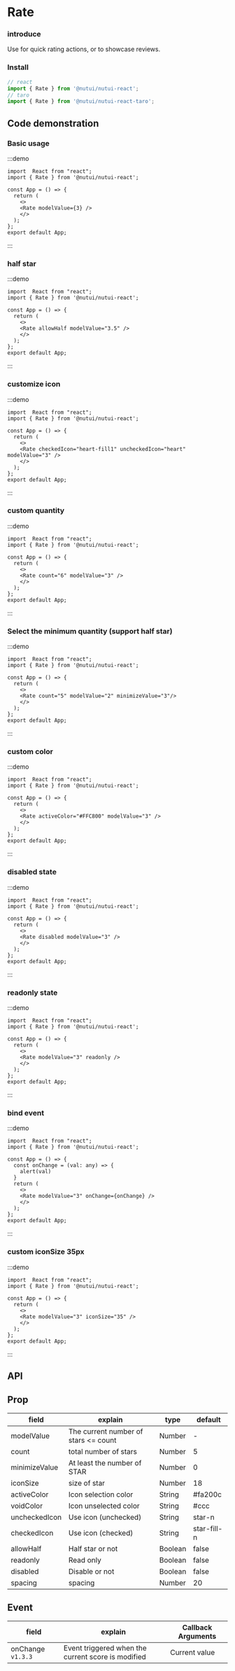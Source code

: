 #  Rate 

### introduce

Use for quick rating actions, or to showcase reviews.

### Install

```ts
// react
import { Rate } from '@nutui/nutui-react';
// taro
import { Rate } from '@nutui/nutui-react-taro';
```

## Code demonstration

### Basic usage

:::demo
```tsx
import  React from "react";
import { Rate } from '@nutui/nutui-react';

const App = () => {
  return ( 
    <>   
    <Rate modelValue={3} />
    </>
  );
};  
export default App;

```
:::
        
### half star  

:::demo
```tsx
import  React from "react";
import { Rate } from '@nutui/nutui-react';

const App = () => {
  return ( 
    <>   
    <Rate allowHalf modelValue="3.5" />
    </>
  );
};  
export default App;

```
:::
### customize icon   

:::demo
```tsx
import  React from "react";
import { Rate } from '@nutui/nutui-react';

const App = () => {
  return ( 
    <>   
    <Rate checkedIcon="heart-fill1" uncheckedIcon="heart" modelValue="3" />
    </>
  );
};  
export default App;

```
:::
### custom quantity  

:::demo
```tsx
import  React from "react";
import { Rate } from '@nutui/nutui-react';

const App = () => {
  return ( 
    <>   
    <Rate count="6" modelValue="3" />
    </>
  );
};  
export default App;

```
:::
### Select the minimum quantity (support half star)  

:::demo
```tsx
import  React from "react";
import { Rate } from '@nutui/nutui-react';

const App = () => {
  return ( 
    <>   
    <Rate count="5" modelValue="2" minimizeValue="3"/>
    </>
  );
};  
export default App;

```
:::
### custom color 

:::demo
```tsx
import  React from "react";
import { Rate } from '@nutui/nutui-react';

const App = () => {
  return ( 
    <>   
    <Rate activeColor="#FFC800" modelValue="3" />
    </>
  );
};  
export default App;

```
:::
### disabled state  

:::demo
```tsx
import  React from "react";
import { Rate } from '@nutui/nutui-react';

const App = () => {
  return ( 
    <>   
    <Rate disabled modelValue="3" />
    </>
  );
};  
export default App;

```
:::
### readonly state  

:::demo
```tsx
import  React from "react";
import { Rate } from '@nutui/nutui-react';

const App = () => {
  return ( 
    <>   
    <Rate modelValue="3" readonly />
    </>
  );
};  
export default App;

```
:::
### bind event  

:::demo
```tsx
import  React from "react";
import { Rate } from '@nutui/nutui-react';

const App = () => {
  const onChange = (val: any) => {
    alert(val)
  }
  return ( 
    <>   
    <Rate modelValue="3" onChange={onChange} />
    </>
  );
};  
export default App;

```
:::
### custom iconSize 35px  

:::demo
```tsx
import  React from "react";
import { Rate } from '@nutui/nutui-react';

const App = () => {
  return ( 
    <>   
    <Rate modelValue="3" iconSize="35" />
    </>
  );
};  
export default App;

```
:::

## API

## Prop

| field           | explain                                 | type    | default    |
|----------------|-------------------------------------------|---------|-------------|
| modelValue     | The current number of stars <= count     | Number    | -           |
| count          | total number of stars                    | Number  | 5           |
| minimizeValue  | At least the number of STAR              | Number  | 0           |
| iconSize      | size of star                              | Number  | 18          |
| activeColor   | Icon selection color                      | String  | #fa200c     |
| voidColor     | Icon unselected color                    | String  | #ccc        |
| uncheckedIcon | Use icon (unchecked)                    | String  | star-n      |
| checkedIcon   | Use icon (checked)                       | String  | star-fill-n |
| allowHalf     | Half star or not                         | Boolean | false       |
| readonly       |Read only                              | Boolean | false       |
| disabled       | Disable or not                          | Boolean | false       |
| spacing        | spacing                                  | Number  | 20          |

## Event
| field   | explain                                          | Callback Arguments  |
|--------|----------------------------|----------|
| onChange `v1.3.3` | Event triggered when the current score is modified | Current value   |
